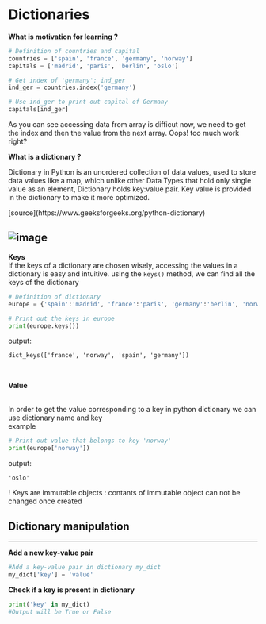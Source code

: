# Dictionaries
**What is motivation for learning ?**
``` python
# Definition of countries and capital
countries = ['spain', 'france', 'germany', 'norway']
capitals = ['madrid', 'paris', 'berlin', 'oslo']

# Get index of 'germany': ind_ger
ind_ger = countries.index('germany')

# Use ind_ger to print out capital of Germany
capitals[ind_ger] 
```

As you can see accessing data from array is difficut now, we need to get the index and then the value from the next array.
Oops! too much work right?

**What is a dictionary ?**
<p>
Dictionary in Python is an unordered collection of data values, used to store data values like a map, which unlike other Data Types that hold only single value as an element, Dictionary holds key:value pair. Key value is provided in the dictionary to make it more optimized. </p>
[source](https://www.geeksforgeeks.org/python-dictionary)

![image](https://techeplanet.com/wp-content/uploads/2018/12/python-dictionary.jpg)
---
**Keys**
<br>
If the keys of a dictionary are chosen wisely, accessing the values in a dictionary is easy and intuitive.
using the ``` keys() ``` method, we can find all the keys of the dictionary
``` python
# Definition of dictionary
europe = {'spain':'madrid', 'france':'paris', 'germany':'berlin', 'norway':'oslo' }

# Print out the keys in europe
print(europe.keys())
```
output:
```
dict_keys(['france', 'norway', 'spain', 'germany'])
```
<br>

**Value**

<br>
In order to get the value corresponding to a key in python dictionary we can use dictionary name and key
<br>
example

``` python
# Print out value that belongs to key 'norway'
print(europe['norway'])
```
output:

``` 'oslo' ```

! Keys are immutable objects : contants of immutable object can not be changed once created
<br>
## Dictionary manipulation
---
 **Add a new key-value pair**
 
 ``` python
 #Add a key-value pair in dictionary my_dict
 my_dict['key'] = 'value'
 ```
 **Check if a key is present in dictionary**
 ``` python
 print('key' in my_dict)
 #Output will be True or False
 ```
 
 
